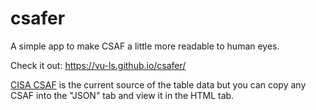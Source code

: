 # csafer

A simple app to make CSAF a little more readable to human eyes.

Check it out: https://vu-ls.github.io/csafer/

[CISA CSAF](https://github.com/cisagov/CSAF) is the current source of the table data but you can copy any CSAF into the "JSON" tab and view it in the HTML tab.
